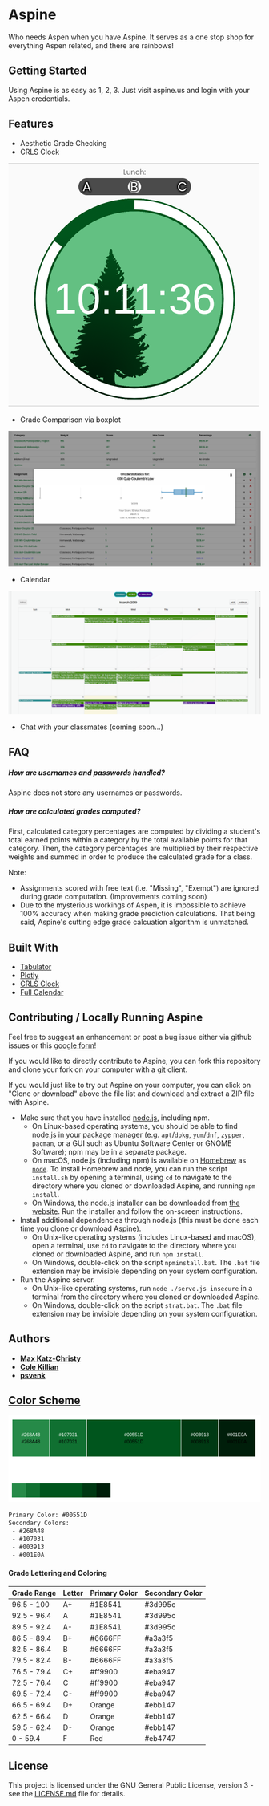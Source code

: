 # Aspine

Who needs Aspen when you have Aspine. It serves as a one stop shop for everything Aspen related, and there are rainbows!

## Getting Started

Using Aspine is as easy as 1, 2, 3. Just visit aspine.us and login with your Aspen credentials.

## Features

* Aesthetic Grade Checking
* CRLS Clock

![CRLS Clock Image](images/crls_clock.png)

* Grade Comparison via boxplot

![Example Boxplot Image](images/boxplot.png)

* Calendar

![Example Calendar Image](images/calendar.png)

* Chat with your classmates (coming soon...)

## FAQ

##### How are usernames and passwords handled?

Aspine does not store any usernames or passwords.

##### How are calculated grades computed?

First, calculated category percentages are computed by dividing a student's total earned points within a category by the total available points for that category. Then, the category percentages are multiplied by their respective weights and summed in order to produce the calculated grade for a class.

Note:
* Assignments scored with free text (i.e. "Missing", "Exempt") are ignored during grade computation. (Improvements coming soon)
* Due to the mysterious workings of Aspen, it is impossible to achieve 100% accuracy when making grade prediction calculations. That being said, Aspine's cutting edge grade calcuation algorithm is unmatched.


## Built With
* [Tabulator](https://github.com/olifolkerd/tabulator)
* [Plotly](https://plot.ly/javascript/)
* [CRLS Clock](https://github.com/CRLSCSClub/CRLSTime)
* [Full Calendar](https://fullcalendar.io/)

## Contributing / Locally Running Aspine

Feel free to suggest an enhancement or post a bug issue either via github issues or this [google form](https://goo.gl/forms/PYQDtzkp0vHJbFLz2)!

If you would like to directly contribute to Aspine, you can fork this repository and clone your fork on your computer with a [git](https://git-scm.com/) client.

If you would just like to try out Aspine on your computer, you can click on "Clone or download" above the file list and download and extract a ZIP file with Aspine.

<!--
If you use Windows, you can just right-click on the file "install1.bat" and click "Run as administrator" to begin the process. If you have already done this, double-click on the file "npminstall.bat". The ".bat" file extension may be invisible depending on your system configuration.
* Make sure that you have installed [node.js](https://nodejs.org/), npm, and [redis](https://redis.io/).
  * On GNU+Linux, you should be able to find both of these in your package manager (e.g. `apt`/`dpkg`, `yum`/`dnf`, `zypper`, `pacman`). npm may be in a separate package from node.js.
  * On macOS, node.js (including npm) and redis are available on [Homebrew](https://brew.sh/), as [`node`](https://formulae.brew.sh/formula/node) and [`redis`](https://formulae.brew.sh/formula/redis) respectively. You can run the script `install.sh` to install these dependencies.
  * Open a new terminal or command prompt, navigate to the directory in which you cloned the Aspine git repository, and run `npm install` to install the remaining dependencies.
* Open another terminal or command prompt, navigate to that same directory, and run `redis-server redis.conf`.
* In the other terminal or command prompt, run `node ./serve.js insecure`, or `node ./serve.js insecure fake` to use the `sample.json` file instead of pulling from Aspen (for faster testing).
-->

* Make sure that you have installed [node.js](https://nodejs.org/), including npm.
  * On Linux-based operating systems, you should be able to find node.js in your package manager (e.g. `apt`/`dpkg`, `yum`/`dnf`, `zypper`, `pacman`, or a GUI such as Ubuntu Software Center or GNOME Software); npm may be in a separate package.
  * On macOS, node.js (including npm) is available on [Homebrew](https://brew.sh/) as [`node`](https://formulae.brew.sh/formula/node). To install Homebrew and node, you can run the script `install.sh` by opening a terminal, using `cd` to navigate to the directory where you cloned or downloaded Aspine, and running `npm install`.
  * On Windows, the node.js installer can be downloaded from [the website](https://nodejs.org/). Run the installer and follow the on-screen instructions.
* Install additional dependencies through node.js (this must be done each time you clone or download Aspine).
  * On Unix-like operating systems (includes Linux-based and macOS), open a terminal, use `cd` to navigate to the directory where you cloned or downloaded Aspine, and run `npm install`.
  * On Windows, double-click on the script `npminstall.bat`. The `.bat` file extension may be invisible depending on your system configuration.
* Run the Aspine server.
  * On Unix-like operating systems, run `node ./serve.js insecure` in a terminal from the directory where you cloned or downloaded Aspine.
  * On Windows, double-click on the script `strat.bat`. The `.bat` file extension may be invisible depending on your system configuration.

## Authors

* [**Max Katz-Christy**](https://github.com/maxtkc)
* [**Cole Killian**](https://github.com/ruborcalor)
* [**psvenk**](https://github.com/psvenk)


## [Color Scheme](http://paletton.com/#uid=12W0u0kw0e-n8nFrjj8Hz9QS55d)

![Color Palette](images/color_palette.png)

```
Primary Color: #00551D
Secondary Colors:
 - #268A48
 - #107031
 - #003913
 - #001E0A
```

#### Grade Lettering and Coloring

| Grade Range   | Letter        | Primary Color | Secondary Color |
| :-----------  |:--------------|:------        |:------          |
| 96.5 - 100    | A+            |#1E8541        |#3d995c          |
| 92.5 - 96.4   | A             |#1E8541        |#3d995c          |
| 89.5 - 92.4   | A-            |#1E8541        |#3d995c          |
| 86.5 - 89.4   | B+            |#6666FF        |#a3a3f5          |
| 82.5 - 86.4   | B             |#6666FF        |#a3a3f5          |
| 79.5 - 82.4   | B-            |#6666FF        |#a3a3f5          |
| 76.5 - 79.4   | C+            |#ff9900        |#eba947          |
| 72.5 - 76.4   | C             |#ff9900        |#eba947          |
| 69.5 - 72.4   | C-            |#ff9900        |#eba947          |
| 66.5 - 69.4   | D+            |Orange         |#ebb147          |
| 62.5 - 66.4   | D             |Orange         |#ebb147          |
| 59.5 - 62.4   | D-            |Orange         |#ebb147          |
| 0    - 59.4   | F             |Red            |#eb4747          |



## License

This project is licensed under the GNU General Public License, version 3 - see the [LICENSE.md](LICENSE.md) file for details.
